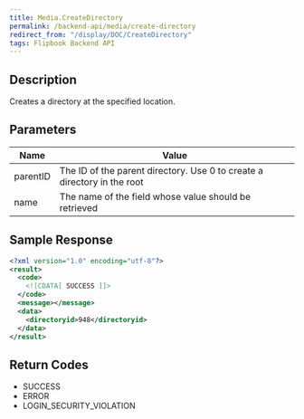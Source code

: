 ```yaml
---
title: Media.CreateDirectory
permalink: /backend-api/media/create-directory
redirect_from: "/display/DOC/CreateDirectory"
tags: Flipbook Backend API
---
```


## Description

Creates a directory at the specified location.

## Parameters

| Name      | Value
|-----------|---------------------------------------------------------------------------
| parentID	| The ID of the parent directory. Use 0 to create a directory in the root
| name		| The name of the field whose value should be retrieved

## Sample Response

```xml
<?xml version="1.0" encoding="utf-8"?>
<result>
  <code>
    <![CDATA[ SUCCESS ]]>
  </code>
  <message></message>
  <data>
    <directoryid>948</directoryid>
  </data>
</result>
```

## Return Codes

* SUCCESS
* ERROR
* LOGIN_SECURITY_VIOLATION